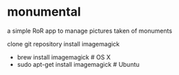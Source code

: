 # monumental
a simple RoR app to manage pictures taken of monuments


clone git repository
install imagemagick 
* brew install imagemagick # OS X
* sudo apt-get install imagemagick # Ubuntu
